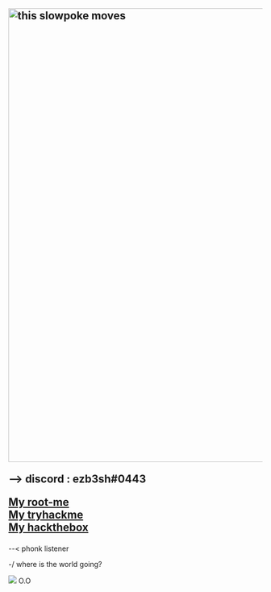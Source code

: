 ### 

<h2>


          
<img src="https://i.pinimg.com/originals/dc/4d/b1/dc4db1c340e223ef56883a33df40e00b.gif" width="900"  alt="this slowpoke moves"  width="250" />
 
--> discord : ezb3sh#0443 

 <a href="https://www.root-me.org/ezbylovesh?lang=fr">My root-me </a> <br>
  <a href="https://tryhackme.com/p/ezb3sh">My tryhackme </a> <br>
          <a href="https://app.hackthebox.eu/profile/576571">My hackthebox </a>

 
</h2>

 --< phonk listener

   -/ where is the world going?


<img src="https://komarev.com/ghpvc/?username=ezBYK&label=PROFILE+VIEWS"> 
O.O
 
